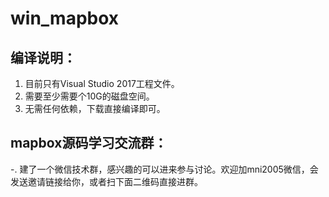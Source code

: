 # win_mapbox
## 编译说明：
   1. 目前只有Visual Studio 2017工程文件。
   2. 需要至少需要个10G的磁盘空间。 
   3. 无需任何依赖，下载直接编译即可。


## mapbox源码学习交流群：
   -. 建了一个微信技术群，感兴趣的可以进来参与讨论。欢迎加mni2005微信，会发送邀请链接给你，或者扫下面二维码直接进群。
